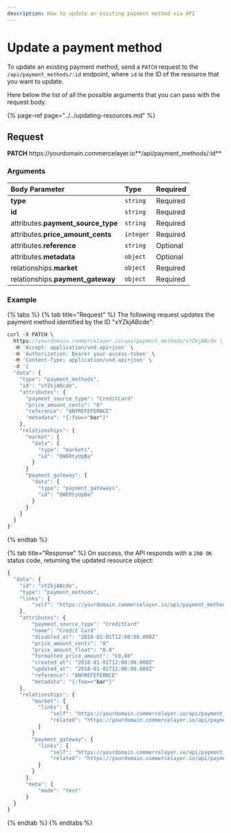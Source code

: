 ```yaml
---
description: How to update an existing payment method via API
---
```


# Update a payment method

To update an existing payment method, send a `PATCH` request to the `/api/payment_methods/:id` endpoint, where `id` is the ID of the resource that you want to update.

Here below the list of all the possible arguments that you can pass with the request body.

{% page-ref page="../../updating-resources.md" %}

## Request

**PATCH** https://<i></i>yourdomain.commercelayer.io**/api/payment_methods/:id**

### Arguments

| Body Parameter | Type | Required |
| :--- | :--- | :--- |
| **type** | `string` | Required |
| **id** | `string` | Required |
| attributes.**payment_source_type** | `string` | Required |
| attributes.**price_amount_cents** | `integer` | Required |
| attributes.**reference** | `string` | Optional |
| attributes.**metadata** | `object` | Optional |
| relationships.**market** | `object` | Required |
| relationships.**payment_gateway** | `object` | Required |

### Example

{% tabs %}
{% tab title="Request" %}
The following request updates the payment method identified by the ID "xYZkjABcde":

```javascript
curl -X PATCH \
  https://yourdomain.commercelayer.io/api/payment_methods/xYZkjABcde \
  -H 'Accept: application/vnd.api+json' \
  -H 'Authorization: Bearer your-access-token' \
  -H 'Content-Type: application/vnd.api+json' \
  -d '{
  "data": {
    "type": "payment_methods",
    "id": "xYZkjABcde",
    "attributes": {
      "payment_source_type": "CreditCard"
      "price_amount_cents": "0"
      "reference": "ANYREFEFERNCE"
      "metadata": "{:foo=>"bar"}"
    },
    "relationships": {
      "market": {
        "data": {
          "type": "markets",
          "id": "QWERtyUpBa"
        }
      }
      "payment_gateway": {
        "data": {
          "type": "payment_gateways",
          "id": "QWERtyUpBa"
        }
      }
    }
  }
}'
```
{% endtab %}

{% tab title="Response" %}
On success, the API responds with a `200 OK` status code, returning the updated resource object:

```javascript
{
  "data": {
    "id": "xYZkjABcde",
    "type": "payment_methods",
    "links": {
        "self": "https://yourdomain.commercelayer.io/api/payment_methods/xYZkjABcde"
    },
    "attributes": {
        "payment_source_type": "CreditCard"
        "name": "Credit Card"
        "disabled_at": "2018-01-01T12:00:00.000Z"
        "price_amount_cents": "0"
        "price_amount_float": "0.0"
        "formatted_price_amount": "€0,00"
        "created_at": "2018-01-01T12:00:00.000Z"
        "updated_at": "2018-01-01T12:00:00.000Z"
        "reference": "ANYREFEFERNCE"
        "metadata": "{:foo=>"bar"}"
    },
    "relationships": {
        "market": {
          "links": {
              "self": "https://yourdomain.commercelayer.io/api/payment_methods/xYZkjABcde/relationships/market",
              "related": "https://yourdomain.commercelayer.io/api/payment_methods/xYZkjABcde/market"
          }
        }
        "payment_gateway": {
          "links": {
              "self": "https://yourdomain.commercelayer.io/api/payment_methods/xYZkjABcde/relationships/payment_gateway",
              "related": "https://yourdomain.commercelayer.io/api/payment_methods/xYZkjABcde/payment_gateway"
          }
        }
      },
      "meta": {
          "mode": "test"
      }
  }
}
```
{% endtab %}
{% endtabs %}
